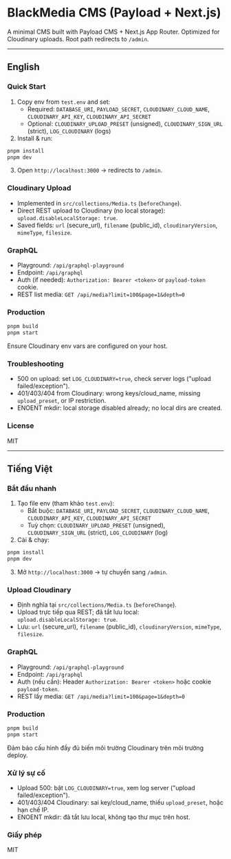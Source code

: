 # BlackMedia CMS (Payload + Next.js)

A minimal CMS built with Payload CMS + Next.js App Router. Optimized for Cloudinary uploads. Root path redirects to `/admin`.

---

## English

### Quick Start
1) Copy env from `test.env` and set:
   - Required: `DATABASE_URI`, `PAYLOAD_SECRET`, `CLOUDINARY_CLOUD_NAME`, `CLOUDINARY_API_KEY`, `CLOUDINARY_API_SECRET`
   - Optional: `CLOUDINARY_UPLOAD_PRESET` (unsigned), `CLOUDINARY_SIGN_URL` (strict), `LOG_CLOUDINARY` (logs)
2) Install & run:
```bash
pnpm install
pnpm dev
```
3) Open `http://localhost:3000` → redirects to `/admin`.

### Cloudinary Upload
- Implemented in `src/collections/Media.ts` (`beforeChange`).
- Direct REST upload to Cloudinary (no local storage): `upload.disableLocalStorage: true`.
- Saved fields: `url` (secure_url), `filename` (public_id), `cloudinaryVersion`, `mimeType`, `filesize`.

### GraphQL
- Playground: `/api/graphql-playground`
- Endpoint: `/api/graphql`
- Auth (if needed): `Authorization: Bearer <token>` or `payload-token` cookie.
- REST list media: `GET /api/media?limit=100&page=1&depth=0`

### Production
```bash
pnpm build
pnpm start
```
Ensure Cloudinary env vars are configured on your host.

### Troubleshooting
- 500 on upload: set `LOG_CLOUDINARY=true`, check server logs ("upload failed/exception").
- 401/403/404 from Cloudinary: wrong keys/cloud_name, missing `upload_preset`, or IP restriction.
- ENOENT mkdir: local storage disabled already; no local dirs are created.

### License
MIT

---

## Tiếng Việt

### Bắt đầu nhanh
1) Tạo file env (tham khảo `test.env`):
   - Bắt buộc: `DATABASE_URI`, `PAYLOAD_SECRET`, `CLOUDINARY_CLOUD_NAME`, `CLOUDINARY_API_KEY`, `CLOUDINARY_API_SECRET`
   - Tuỳ chọn: `CLOUDINARY_UPLOAD_PRESET` (unsigned), `CLOUDINARY_SIGN_URL` (strict), `LOG_CLOUDINARY` (log)
2) Cài & chạy:
```bash
pnpm install
pnpm dev
```
3) Mở `http://localhost:3000` → tự chuyển sang `/admin`.

### Upload Cloudinary
- Định nghĩa tại `src/collections/Media.ts` (`beforeChange`).
- Upload trực tiếp qua REST; đã tắt lưu local: `upload.disableLocalStorage: true`.
- Lưu: `url` (secure_url), `filename` (public_id), `cloudinaryVersion`, `mimeType`, `filesize`.

### GraphQL
- Playground: `/api/graphql-playground`
- Endpoint: `/api/graphql`
- Auth (nếu cần): Header `Authorization: Bearer <token>` hoặc cookie `payload-token`.
- REST lấy media: `GET /api/media?limit=100&page=1&depth=0`

### Production
```bash
pnpm build
pnpm start
```
Đảm bảo cấu hình đầy đủ biến môi trường Cloudinary trên môi trường deploy.

### Xử lý sự cố
- Upload 500: bật `LOG_CLOUDINARY=true`, xem log server ("upload failed/exception").
- 401/403/404 Cloudinary: sai key/cloud_name, thiếu `upload_preset`, hoặc hạn chế IP.
- ENOENT mkdir: đã tắt lưu local, không tạo thư mục trên host.

### Giấy phép
MIT
